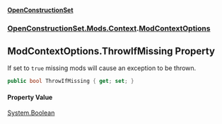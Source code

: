 #### [OpenConstructionSet](index.md 'index')
### [OpenConstructionSet.Mods.Context](index.md#OpenConstructionSet_Mods_Context 'OpenConstructionSet.Mods.Context').[ModContextOptions](0fvPZYrIPfE_d1zRcer52Q.md 'OpenConstructionSet.Mods.Context.ModContextOptions')
## ModContextOptions.ThrowIfMissing Property
If set to `true` missing mods will cause an exception to be thrown.  
```csharp
public bool ThrowIfMissing { get; set; }
```
#### Property Value
[System.Boolean](https://docs.microsoft.com/en-us/dotnet/api/System.Boolean 'System.Boolean')
